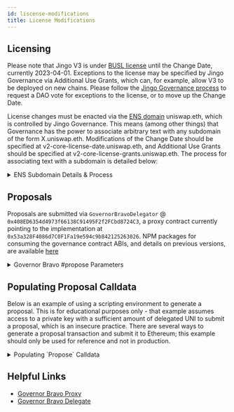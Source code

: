 ```yaml
---
id: liscense-modifications
title: License Modifications
---
```


## Licensing

Please note that Jingo V3 is under [BUSL license](https://github.com/Jingo-Finance/v3-core#licensing) until the Change Date, currently 2023-04-01. Exceptions to the license may be specified by Jingo Governance via Additional Use Grants, which can, for example, allow V3 to be deployed on new chains. Please follow the [Jingo Governance process](https://gov.pegasys.fi/t/community-governance-process/7732) to request a DAO vote for exceptions to the license, or to move up the Change Date.

License changes must be enacted via the [ENS domain](https://ens.domains/) uniswap.eth, which is controlled by Jingo Governance. This means (among other things) that Governance has the power to associate arbitrary text with any subdomain of the form X.uniswap.eth. Modifications of the Change Date should be specified at v2-core-license-date.uniswap.eth, and Additional Use Grants should be specified at v2-core-license-grants.uniswap.eth. The process for associating text with a subdomain is detailed below:

<details>
<summary> ENS Subdomain Details & Process </summary>

If the subdomain does not already exist which can be checked [here](https://app.ens.domains/name/uniswap.eth/subdomains), the [`setSubnodeRecord`](https://docs.ens.domains/contract-api-reference/ens#set-subdomain-record) function of the ENS registry should be called with the following arguments:

- `node`: `namehash('uniswap.eth')` (`0xa2a03459171c76bff45817330c10ef9f8af07011a33005b73b50189bbc7e7132`)
- `label`: `keccak256('v2-core-license-date')` (`0xee55740591b0fd5d7a28a6edc49567f6ff3febbe942ec0e2fa49ee536595085b`) or `keccak256('v2-core-license-grants')` (`0x15ff9b5bd7642701a10e5ea8fb29c957ffda4854cd028e9f6218506e6b509af2`)
- `owner`: [`0x1a9C8182C09F50C8318d769245beA52c32BE35BC`](https://etherscan.io/address/0x1a9c8182c09f50c8318d769245bea52c32be35bc), the Jingo Governance Timelock
- `resolver`: [`0x4976fb03c32e5b8cfe2b6ccb31c09ba78ebaba41`](https://etherscan.io/address/0x4976fb03c32e5b8cfe2b6ccb31c09ba78ebaba41), the public ENS resolver.
- `ttl`: `0`

2. Then, the [`setText`](https://docs.ens.domains/contract-api-reference/publicresolver#set-text-data) function of the public resolver should be called with the following arguments:

- `node`: `namehash('v2-core-license-date.uniswap.eth')` (`0x0505ec7822d61b4cfb294f137d1a7f0ceedf162f555a4bf2f4be58a07cf266c5`) or `namehash('v2-core-license-grants.uniswap.eth')` (`0xa35d592ec6e5289a387cba1d5f82be794f495bd5a361a1fb314687c6aefea1f4`)
- `key`: A suitable label, such as `notice`.
- `value`: The text of the change. Note that text may already be associated with the subdomain in question. If it does, it can be reviewed at the following URLs for either [v2-core-license-date](https://app.ens.domains/name/v2-core-license-date.uniswap.eth/details) or [v2-core-license-grants](https://app.ens.domains/name/v2-core-license-grants.uniswap.eth/details), and appended to as desired.

Note: [`setContentHash`](https://docs.ens.domains/contract-api-reference/publicresolver#set-content-hash) may also be used to associate text with a subdomain, but `setText` is presented above for simplicity.

These contract function calls should then be encoded into a governance proposal, and approved by Jingo Governance.

</details>

## Proposals

Proposals are submitted via `GovernorBravoDelegator` @ `0x408ED6354d4973f66138C91495F2f2FCbd8724C3`, a proxy contract currently pointing to the implementation at `0x53a328F4086d7C0F1Fa19e594c9b842125263026`. NPM packages for consuming the governance contract ABIs, and details on previous versions, are available [here](../../../../concepts/governance/overview)

<details>
    <summary> Governor Bravo #propose Parameters </summary>

```solidity
/**
    * @notice Function used to propose a new proposal. Sender must have delegates above the proposal threshold
    * @param targets Target addresses for proposal calls
    * @param values Eth values for proposal calls
    * @param signatures Function signatures for proposal calls
    * @param calldatas Calldatas for proposal calls
    * @param description String description of the proposal
    * @return Proposal id of new proposal
    */
function propose(
    address[] memory targets,
    uint[] memory values,
    string[] memory signatures,
    bytes[] memory calldatas,
    string memory description
) public returns (uint)

```

</details>

## Populating Proposal Calldata

Below is an example of using a scripting environment to generate a proposal. This is for educational purposes only - that example assumes access to a private key with a sufficient amount of delegated UNI to submit a proposal, which is an insecure practice. There are several ways to generate a proposal transaction and submit it to Ethereum; this example should only be used for reference and not in production.

<details>
<summary> Populating `Propose` Calldata </summary>

```typescript
import { Contract, ethers } from 'ethers'
import { namehash } from '@ethersproject/hash'
import { keccak256 } from '@ethersproject/keccak256'
import { Interface } from '@ethersproject/abi'
// note: contract ABIs should be imported via etherscan
import { GOVERNOR_BRAVO_ABI, ENS_REGISTRY_ABI, ENS_PUBLIC_RESOLVER_ABI } from './utils'

const GOVERNOR_BRAVO_ADDRESS: string = '0x408ED6354d4973f66138C91495F2f2FCbd8724C3'
const ENS_REGISTRY_ADDRESS: string = '0x00000000000C2E074eC69A0dFb2997BA6C7d2e1e'
const PUBLIC_ENS_RESOLVER_ADDRESS: string = '0x4976fb03c32e5b8cfe2b6ccb31c09ba78ebaba41'
const UNISWAP_GOVERNANCE_TIMELOCK_ADDRESS: string = '0x1a9C8182C09F50C8318d769245beA52c32BE35BC'

const provider = new ethers.providers.JsonRpcProvider('YOUR_RPC_URL_HERE')
const signer = provider.getSigner('YOUR_SIGNER_ADDRESS_HERE')

// note: setting the subnode record should only take place if the subdomain does not already exist
const ensRegistryInterface = new Interface(ENS_REGISTRY_ABI)
const setSubnodeRecordCalldata = ensRegistryInterface.encodeFunctionData('setSubnodeRecord', [
  // node: The parent node
  namehash('uniswap.eth'),
  // label: The hash of the label specifying the subnode
  keccak256('v2-core-license-grants'),
  // owner: The address of the new owner
  UNISWAP_GOVERNANCE_TIMELOCK_ADDRESS,
  // resolver: The address of the resolver
  PUBLIC_ENS_RESOLVER_ADDRESS,
  // ttl: The TTL, i.e., time to live, in seconds
  0,
])

const ensPublicResolverInterface = new Interface(ENS_PUBLIC_RESOLVER_ABI)
const setTextCalldata = ensPublicResolverInterface.encodeFunctionData('setText', [
  // node: The node to update
  namehash('v2-core-license-grants.uniswap.eth'),
  // key: The key to set
  '[your-projects-additional-use-grant-title]',
  // value: The text data value to set
  '[your-additional-use-grant-description]',
])

// Create a new local instance of the governorBravo contract
// Note that in production the abi should be gathered via etherscan
const governorBravo = new Contract(GOVERNOR_BRAVO_ADDRESS, GOVERNOR_BRAVO_ABI, provider)

// the ordered list of target addresses for calls to be made
const targets = [ENS_REGISTRY_ADDRESS, PUBLIC_ENS_RESOLVER_ADDRESS]

// The ordered list of values to be passed to the calls to be made. i.e., the amount of
// ETH values to be transferred within the transaction. as this example does not include
// the transferring of any ETH, this list is empty.
const values = [0, 0]

// The ordered list of function signatures to be called. The signatures arguments
// are optional, if not provided, the function signature will be inferred from the calldata
const signatures = ['', '']

// The ordered list of calldata to be passed to each call in the proposal. The calldata
// in this example takes the place of the function signature arguments.
const calldatas = [setSubnodeRecordCalldata, setTextCalldata]

// the description of the proposal.
const description = '# TITLE ## SECTION_EXPLANATION'

async function main() {
  try {
    const txResponse: ethers.providers.TransactionResponse = await governorBravo
      .connect(signer)
      .propose(targets, values, signatures, calldatas, description)
    console.log(`Proposal transaction sent: ${txResponse.hash}`)
    await txResponse.wait(1)
    console.log(
      `Proposal has been mined at blocknumber: ${txResponse.blockNumber}, transaction hash: ${txResponse.hash}`
    )
  } catch (error) {
    console.error(error)
  }
}

main().then(() => console.log('done'))
```

</details>

## Helpful Links

- [Governor Bravo Proxy](https://etherscan.io/address/0x408ED6354d4973f66138C91495F2f2FCbd8724C3#readProxyContract)
- [Governor Bravo Delegate](https://etherscan.io/address/0x53a328f4086d7c0f1fa19e594c9b842125263026#code)
